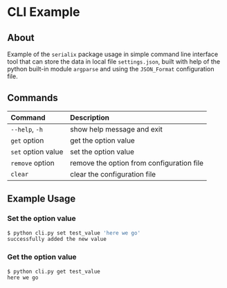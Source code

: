 # CLI Example

## About
Example of the `serialix` package usage in simple command line interface tool that can store the data in local file `settings.json`, built with help of the python built-in module `argparse` and using the `JSON_Format` configuration file.

## Commands
| Command            | Description                               |
| :----------------- | :---------------------------------------- |
| `--help`, `-h`     | show help message and exit                |
| `get` option       | get the option value                      |
| `set` option value | set the option value                      |
| `remove` option    | remove the option from configuration file |
| `clear`            | clear the configuration file              |

## Example Usage
### Set the option value
```bash
$ python cli.py set test_value 'here we go'
successfully added the new value
```
### Get the option value
```bash
$ python cli.py get test_value
here we go
```
